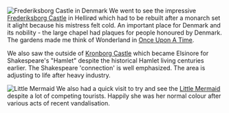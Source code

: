 ![Frederiksborg Castle in Denmark](copenhagen_2.JPG)
We went to see the impressive [Frederiksborg Castle](http://dnm.dk/uk/forside.htm)
in Hellir&oslash;d which had to be rebuilt after a monarch set it alight because his mistress felt cold.
An important place for Denmark and its nobility - the large chapel had plaques for people
honoured by Denmark.
The gardens made me think of Wonderland in [Once Upon A Time](https://abc.go.com/shows/once-upon-a-time).

We also saw the outside of
[Kronborg Castle](http://kongeligeslotte.dk/en/palaces-and-gardens/kronborg-castle.html)
which became Elsinore for Shakespeare's "Hamlet" despite the historical Hamlet living
centuries earlier. The Shakespeare 'connection' is well emphasized. The area is
adjusting to life after heavy industry.

![Little Mermaid](copenhagen_6.JPG)
We also had a quick visit to try and see
the [Little Mermaid](https://www.visitcopenhagen.com/copenhagen/little-mermaid-gdk586951)
despite a lot of competing tourists. Happily she was her normal colour after various
acts of recent vandalisation.

